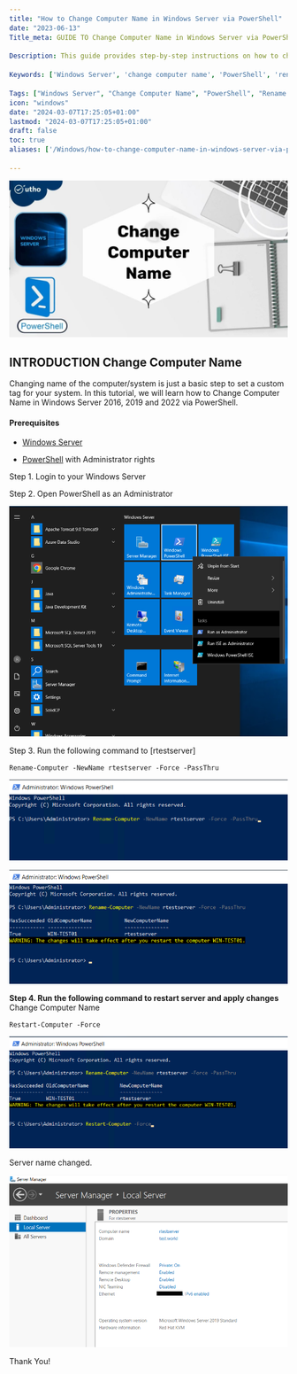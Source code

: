 ```yaml
---
title: "How to Change Computer Name in Windows Server via PowerShell"
date: "2023-06-13"
Title_meta: GUIDE TO Change Computer Name in Windows Server via PowerShell

Description: This guide provides step-by-step instructions on how to change the computer name in Windows Server using PowerShell. Learn how to rename your server efficiently through PowerShell commands, ensuring proper network identification and management.

Keywords: ['Windows Server', 'change computer name', 'PowerShell', 'rename server', 'network management']

Tags: ["Windows Server", "Change Computer Name", "PowerShell", "Rename Server", "Network Management"]
icon: "windows"
date: "2024-03-07T17:25:05+01:00"
lastmod: "2024-03-07T17:25:05+01:00" 
draft: false
toc: true
aliases: ['/Windows/how-to-change-computer-name-in-windows-server-via-powershell/']

---
```


![](images/How-to-Change-Computer-Name-in-Windows-Server-via-PowerShell-1024x576.jpg)

## INTRODUCTION Change Computer Name

Changing name of the computer/system is just a basic step to set a custom tag for your system. In this tutorial, we will learn how to Change Computer Name in Windows Server 2016, 2019 and 2022 via PowerShell.

#### Prerequisites

- [Windows Server](https://utho.com/docs/tutorial/how-to-install-active-directory-domain-service-on-windows-server/?preview_id=11159&preview_nonce=171803715d&preview=true)

- [PowerShell](https://learn.microsoft.com/en-us/powershell/) with Administrator rights

Step 1. Login to your Windows Server

Step 2. Open PowerShell as an Administrator

![Change Computer Name](images/Screenshot_11-20.png)

Step 3. Run the following command to \[rtestserver\]

```
Rename-Computer -NewName rtestserver -Force -PassThru
```

![](images/Screenshot_1-41.png)

![Change Computer Name](images/Screenshot_2-51.png)

**Step 4. Run the following command to restart server and apply changes** Change Computer Name

```
Restart-Computer -Force
```

![](images/Screenshot_3-40.png)

Server name changed.

![Change Computer Name](images/Screenshot_4-40.png)

Thank You!
